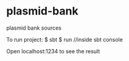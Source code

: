 # plasmid-bank
plasmid bank sources

To run project:
$ sbt
$ run //inside sbt console

Open localhost:1234 to see the result